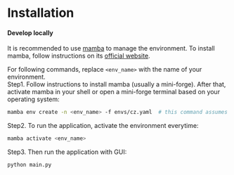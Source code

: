 # Installation

[//]: # (### Table of Contents)

[//]: # ()
[//]: # (- [Use application]&#40;#use-application&#41;.)

[//]: # (- [Develop locally]&#40;#develop-locally&#41;.)

[//]: # (#### Use application [diabled for now])

[//]: # (To use the application, simply download the latest release from based on your operating system:)

[//]: # ()
[//]: # (|    OS     |                                          Windows                                          |                                        MacOS                                        |                                             Ubuntu                                              |)

[//]: # (|:---------:|:-----------------------------------------------------------------------------------------:|:-----------------------------------------------------------------------------------:|:-----------------------------------------------------------------------------------------------:|)

[//]: # (| Installer | [link]&#40;https://github.com/CanYing0913/CaImAn/blob/distribution/CalciumZero-0.1-win64.msi&#41; | [link]&#40;https://github.com/CanYing0913/CaImAn/blob/distribution/CalciumZero-0.1.dmg&#41; | [link]&#40;https://github.com/CanYing0913/CaImAn/blob/distribution/CalciumZero-0.1-x86_64.AppImage&#41; |)

[//]: # ()
#### Develop locally

It is recommended to use [mamba](https://mamba.readthedocs.io/en/latest/installation/mamba-installation.html) to manage the environment. To install mamba, follow instructions on its [official website](https://mamba.readthedocs.io/en/latest/installation/mamba-installation.html).

For following commands, replace `<env_name>` with the name of your environment.  
Step1. Follow instructions to install mamba (usually a mini-forge). After that, activate mamba in your shell or open a mini-forge terminal based on your operating system:
```bash
mamba env create -n <env_name> -f envs/cz.yaml  # this command assumes you are in the root directory of the project
```
Step2. To run the application, activate the environment everytime:
```bash
mamba activate <env_name>
```
Step3. Then run the application with GUI:
```bash
python main.py
```

[//]: # (Options:)

[//]: # (- bdist_msi: build a windows installer)

[//]: # (- bdist_dmg: build a macos installer)

[//]: # (- bdist_appimage: build a linux AppImage)
